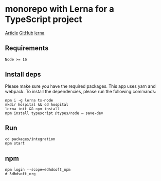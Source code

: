 # monorepo with Lerna for a TypeScript project

[Article](https://blog.logrocket.com/setting-up-monorepo-with-lerna-typescript)
[GitHub](https://github.com/vladotesanovic/hospital-sdk)
[lerna](https://github.com/lerna)

## Requirements

```
Node >= 16
```

## Install deps

Please make sure you have the required packages. This app uses yarn and webpack. To install the dependencies, please run the following commands:

```
npm i -g lerna ts-node
mkdir hospital && cd hospital
lerna init && npm install
npm install typescript @types/node — save-dev
```

## Run

```shell
cd packages/integration
npm start
```

## npm

```shell
npm login --scope=edhdsoft_npm
# 3dhdsoft_org
```
